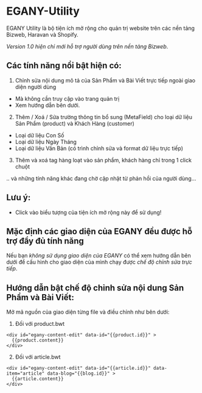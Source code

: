 # EGANY-Utility
EGANY Utility là bộ tiện ích mở rộng cho quản trị website trên các nền tảng Bizweb, Haravan và Shopify.

*Version 1.0 hiện chỉ mới hỗ trợ người dùng trên nền tảng Bizweb*.

## Các tính năng nổi bật hiện có:

1. Chỉnh sửa nội dung mô tả của Sản Phẩm và Bài Viết trực tiếp ngoài giao diện người dùng
- Mà không cần truy cập vào trang quản trị
- Xem hướng dẫn bên dưới.

2. Thêm / Xoá / Sửa trường thông tin bổ sung (MetaField) cho loại dữ liệu Sản Phẩm (product) và Khách Hàng (customer)
- Loại dữ liệu Con Số
- Loại dữ liệu Ngày Tháng
- Loại dữ liệu Văn Bản (có trình chỉnh sửa và format dữ liệu trực tiếp)

3. Thêm và xoá tag hàng loạt vào sản phẩm, khách hàng chỉ trong 1 click chuột

.. và những tính năng khác đang chờ cập nhật từ phản hồi của người dùng... 

## Lưu ý:
- Click vào biểu tượng của tiện ích mở rộng này để sử dụng!

## Mặc định các giao diện của EGANY đều được hỗ trợ đầy đủ tính năng
Nếu bạn *không sử dụng giao diện của EGANY* có thể xem hướng dẫn bên dưới để cấu hình cho giao diện của mình chạy được *chế độ chỉnh sửa trực tiếp*.

## Hướng dẫn bật chế độ chỉnh sửa nội dung Sản Phẩm và Bài Viết:
Mở mã nguồn của giao diện từng file và điều chỉnh như bên dưới:

1. Đối với product.bwt
```
<div id="egany-content-edit" data-id="{{product.id}}" >
  {{product.content}}
</div>
```
2. Đối với article.bwt 
```
<div id="egany-content-edit" data-id="{{article.id}}" data-item="article" data-blog="{{blog.id}}" >
  {{article.content}}
</div>
```
